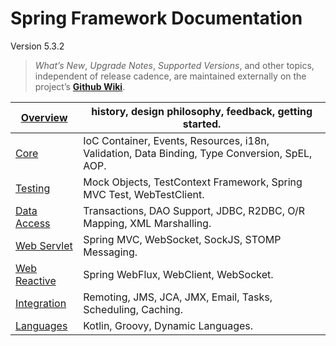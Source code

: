 # Spring Framework Documentation

Version 5.3.2

> *What’s New*, *Upgrade Notes*, *Supported Versions*, and other topics, independent of release cadence, are maintained externally on the project’s [**Github Wiki**](https://github.com/spring-projects/spring-framework/wiki).

| [Overview](https://docs.spring.io/spring-framework/docs/current/reference/html/overview.html#overview) | history, design philosophy, feedback, getting started.       |
| ------------------------------------------------------------ | ------------------------------------------------------------ |
| [Core](https://docs.spring.io/spring-framework/docs/current/reference/html/core.html#spring-core) | IoC Container, Events, Resources, i18n, Validation, Data Binding, Type Conversion, SpEL, AOP. |
| [Testing](https://docs.spring.io/spring-framework/docs/current/reference/html/testing.html#testing) | Mock Objects, TestContext Framework, Spring MVC Test, WebTestClient. |
| [Data Access](https://docs.spring.io/spring-framework/docs/current/reference/html/data-access.html#spring-data-tier) | Transactions, DAO Support, JDBC, R2DBC, O/R Mapping, XML Marshalling. |
| [Web Servlet](https://docs.spring.io/spring-framework/docs/current/reference/html/web.html#spring-web) | Spring MVC, WebSocket, SockJS, STOMP Messaging.              |
| [Web Reactive](https://docs.spring.io/spring-framework/docs/current/reference/html/web-reactive.html#spring-webflux) | Spring WebFlux, WebClient, WebSocket.                        |
| [Integration](https://docs.spring.io/spring-framework/docs/current/reference/html/integration.html#spring-integration) | Remoting, JMS, JCA, JMX, Email, Tasks, Scheduling, Caching.  |
| [Languages](https://docs.spring.io/spring-framework/docs/current/reference/html/languages.html#languages) | Kotlin, Groovy, Dynamic Languages.                           |

